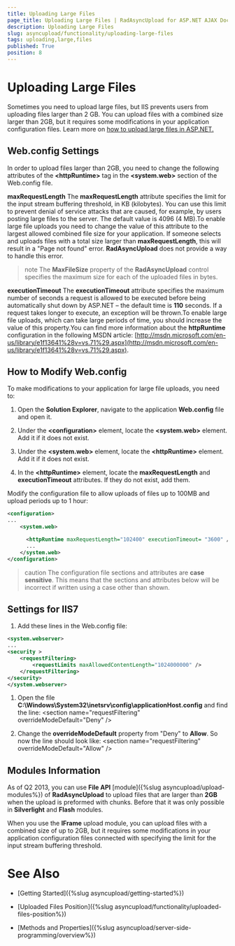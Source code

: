 ```yaml
---
title: Uploading Large Files
page_title: Uploading Large Files | RadAsyncUpload for ASP.NET AJAX Documentation
description: Uploading Large Files
slug: asyncupload/functionality/uploading-large-files
tags: uploading,large,files
published: True
position: 8
---
```


# Uploading Large Files



Sometimes you need to upload large files, but IIS prevents users from uploading files larger than 2 GB. You can upload files with a combined size larger than 2GB, but it requires some modifications in your application configuration files. Learn more on [how to upload large files in ASP.NET.](http://blogs.telerik.com/blogs/13-07-15/upload-large-files-asp-net-radasyncupload)

## Web.config Settings

In order to upload files larger than 2GB, you need to change the following attributes of the **\<httpRuntime\>** tag in the **\<system.web\>** section of the Web.config file.

**maxRequestLength** 
The **maxRequestLength** attribute specifies the limit for the input stream buffering threshold, in KB (kilobytes). You can use this limit to prevent denial of service attacks that are caused, for example, by users posting large files to the server. The default value is 4096 (4 MB).To enable large file uploads you need to change the value of this attribute to the largest allowed combined file size for your application. If someone selects and uploads files with a total size larger than **maxRequestLength**, this will result in a "Page not found" error. **RadAsyncUpload** does not provide a way to handle this error.

>note The **MaxFileSize** property of the **RadAsyncUpload** control specifies the maximum size for each of the uploaded files in bytes.
>


**executionTimeout**
The **executionTimeout** attribute specifies the maximum number of seconds a request is allowed to be executed before being automatically shut down by ASP.NET – the default time is **110** seconds. If a request takes longer to execute, an exception will be thrown.To enable large file uploads, which can take large periods of time, you should increase the value of this property.You can find more information about the **httpRuntime** configuration in the following MSDN article: [http://msdn.microsoft.com/en-us/library/e1f13641%28v=vs.71%29.aspx](http://msdn.microsoft.com/en-us/library/e1f13641%28v=vs.71%29.aspx).

## How to Modify Web.config

To make modifications to your application for large file uploads, you need to:

1. Open the **Solution Explorer**, navigate to the application **Web.config** file and open it.

1. Under the **\<configuration\>** element, locate the **\<system.web\>** element. Add it if it does not exist.

1. Under the **\<system.web\>** element, locate the **\<httpRuntime\>** element. Add it if it does not exist.

1. In the **\<httpRuntime\>** element, locate the **maxRequestLength** and **executionTimeout** attributes. If they do not exist, add them.

Modify the configuration file to allow uploads of files up to 100MB and upload periods up to 1 hour:

````XML
<configuration>
...
    <system.web>

      <httpRuntime maxRequestLength="102400" executionTimeout= "3600" />
      ...
    </system.web>
</configuration>
````

>caution The configuration file sections and attributes are **case sensitive**. This means that the sections and attributes below will be incorrect if written using a case other than shown.
>


## Settings for IIS7

1. Add these lines in the Web.config file:

````XML
<system.webserver>
...
<security >
    <requestFiltering>
        <requestLimits maxAllowedContentLength="1024000000" />
    </requestFiltering>
</security>
</system.webserver>
````



1. Open the file **C:\Windows\System32\inetsrv\config\applicationHost.config** and find the line: \<section name="requestFiltering" overrideModeDefault="Deny" /\>

1. Change the **overrideModeDefault** property from "Deny" to **Allow**. So now the line should look like: \<section name="requestFiltering" overrideModeDefault="Allow" /\>

## Modules Information

As of Q2 2013, you can use **File API** [module]({%slug asyncupload/upload-modules%}) of **RadAsyncUpload** to upload files that are larger than **2GB** when the upload is preformed with chunks. Before that it was only possible in **Silverlight** and **Flash** modules.

When you use the **IFrame** upload module, you can upload files with a combined size of up to 2GB, but it requires some modifications in your application configuration files connected with specifying the limit for the input stream buffering threshold.

# See Also

 * [Getting Started]({%slug asyncupload/getting-started%})

 * [Uploaded Files Position]({%slug asyncupload/functionality/uploaded-files-position%})

 * [Methods and Properties]({%slug asyncupload/server-side-programming/overview%})

